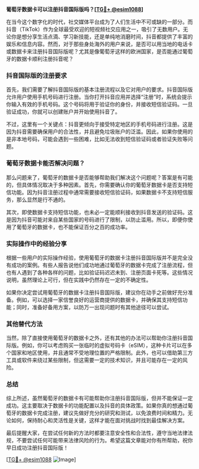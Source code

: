 **葡萄牙数据卡可以注册抖音国际版吗？[[TG💪+ @esim1088](https://t.me/s/esim1088)]**

在当今这个数字化的时代，社交媒体平台成为了人们生活中不可或缺的一部分。而抖音（TikTok）作为全球最受欢迎的短视频社交应用之一，吸引了无数用户。无论你是想分享生活点滴、学习新技能，还是单纯地消磨时间，抖音都提供了丰富的娱乐和信息内容。然而，对于那些身处海外的用户来说，是否可以用当地的电话卡或数据卡来注册抖音国际版呢？尤其是像葡萄牙这样的欧洲国家，是否能通过葡萄牙的数据卡顺利注册抖音呢？

### 抖音国际版的注册要求

首先，我们需要了解抖音国际版的基本注册流程以及它对用户的要求。抖音国际版允许用户使用手机号码进行注册。当你打开抖音应用并选择“注册”时，系统会提示你输入有效的手机号码。这个号码将用于验证你的身份，并接收短信验证码。一旦验证成功，你就可以创建账户并开始使用抖音了。

不过，这里有一个关键点：抖音更倾向于接受特定地区的手机号码进行注册。这是因为抖音需要确保用户的合法性，并且避免垃圾账户的泛滥。因此，如果你使用的是非本地号码，可能会遇到一些困难，比如无法收到短信验证码或者验证失败等问题。

### 葡萄牙数据卡能否解决问题？

那么问题来了，葡萄牙的数据卡是否能够帮助我们解决这个问题呢？答案是有可能的，但具体情况取决于多种因素。首先，你需要确认你的葡萄牙数据卡是否支持短信功能。因为抖音注册过程中通常需要接收短信验证码，如果数据卡不支持短信服务，那么显然是行不通的。

其次，即使数据卡支持短信功能，也未必一定能顺利接收到抖音发送的验证码。这是因为抖音可能对来自某些国家的号码进行了限制，以防止滥用。所以，即便你使用了葡萄牙的数据卡，也不能保证百分之百的成功率。

### 实际操作中的经验分享

根据一些用户的实际操作经验，使用葡萄牙的数据卡注册抖音国际版并不是完全没有成功的案例。有些人报告说他们成功地通过葡萄牙的数据卡完成了注册流程，但也有人遇到了各种各样的问题，比如验证码迟迟未到、注册页面卡死等。这些情况说明，虽然理论上可行，但在实践中仍然存在一定的不确定性。

如果你决定尝试用葡萄牙的数据卡注册抖音国际版，建议你在动手之前做好充分准备。例如，可以选择一家信誉良好的运营商提供的数据卡，并确保其支持短信功能；同时，准备好备用方案，以防万一出现问题时有其他途径可以尝试。

### 其他替代方法

当然，除了直接使用葡萄牙的数据卡之外，还有其他的办法可以帮助你注册抖音国际版。例如，你可以考虑购买一张临时的虚拟号码卡（eSIM），这种卡片可以在多个国家和地区使用，并且通常不受地理位置的严格限制。此外，也可以借助第三方工具或软件来绕过某些限制，但这需要一定的技术知识，并且可能存在一定的风险。

### 总结

综上所述，虽然葡萄牙的数据卡有可能帮助你注册抖音国际版，但并不能保证一定成功。这主要取决于数据卡的功能配置以及抖音的具体政策。如果你真的想通过葡萄牙的数据卡完成注册，建议先做好充分的研究和测试，以免浪费时间和精力。无论如何，保持耐心和灵活性是关键，这样才能在面对挑战时找到最佳解决方案。

最后提醒大家，在尝试任何新的方法时都要注意安全性和合法性，遵守当地法律法规，不要尝试任何可能带来法律风险的行为。希望这篇文章能对你有所帮助，祝你早日成功注册抖音国际版！

[[TG💪+ @esim1088](https://t.me/s/esim1088) ![Image](https://i.postimg.cc/4NQfJmqS/Snipaste-2025-05-13-00-14-12.png)]